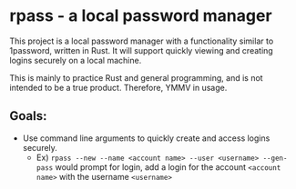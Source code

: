 # rpass - a local password manager
This project is  a local password manager with a functionality similar to 
1password, written in Rust. It will support quickly viewing and creating 
logins securely on a local machine.

This is mainly to practice Rust and general programming, and is not intended 
to be a true product. Therefore, YMMV in usage.

## Goals:
- Use command line arguments to quickly create and access logins securely.
  - Ex) ```rpass --new --name <account name> --user <username> --gen-pass``` 
    would prompt for login, add a login for the account `<account name>` with 
    the username `<username>` 